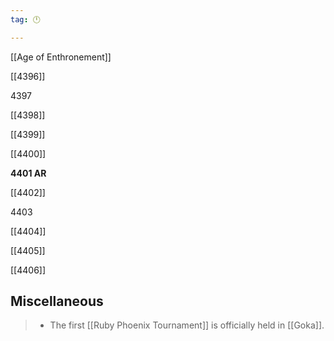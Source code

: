 ```yaml
---
tag: 🕛

---
```

[[Age of Enthronement]]


[[4396]]

4397

[[4398]]

[[4399]]

[[4400]]

**4401 AR**

[[4402]]

4403

[[4404]]

[[4405]]

[[4406]]



## Miscellaneous

>  - The first [[Ruby Phoenix Tournament]] is officially held in [[Goka]].







